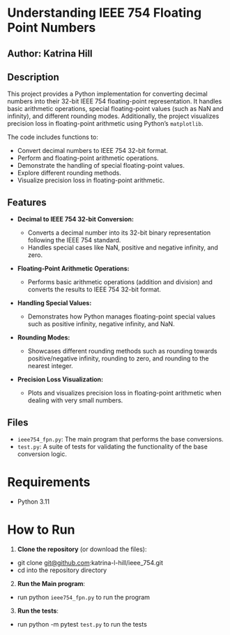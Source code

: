 # Understanding IEEE 754 Floating Point Numbers

## Author: Katrina Hill

## Description
This project provides a Python implementation for converting decimal numbers into their 32-bit IEEE 754 floating-point representation. It handles basic arithmetic operations, special floating-point values (such as NaN and infinity), and different rounding modes. Additionally, the project visualizes precision loss in floating-point arithmetic using Python’s `matplotlib`.

The code includes functions to:
- Convert decimal numbers to IEEE 754 32-bit format.
- Perform and floating-point arithmetic operations.
- Demonstrate the handling of special floating-point values.
- Explore different rounding methods.
- Visualize precision loss in floating-point arithmetic.

## Features
- **Decimal to IEEE 754 32-bit Conversion:**
  - Converts a decimal number into its 32-bit binary representation following the IEEE 754 standard.
  - Handles special cases like NaN, positive and negative infinity, and zero.
  
- **Floating-Point Arithmetic Operations:**
  - Performs basic arithmetic operations (addition and division) and converts the results to IEEE 754 32-bit format.

- **Handling Special Values:**
  - Demonstrates how Python manages floating-point special values such as positive infinity, negative infinity, and NaN.

- **Rounding Modes:**
  - Showcases different rounding methods such as rounding towards positive/negative infinity, rounding to zero, and rounding to the nearest integer.

- **Precision Loss Visualization:**
  - Plots and visualizes precision loss in floating-point arithmetic when dealing with very small numbers.

## Files
- `ieee754_fpn.py`: The main program that performs the base conversions.
- `test.py`: A suite of tests for validating the functionality of the base conversion logic.

# Requirements
- Python 3.11

# How to Run
1. **Clone the repository** (or download the files):
- git clone git@github.com:katrina-l-hill/ieee_754.git
- cd into the repository directory
2. **Run the Main program**:
- run python `ieee754_fpn.py` to run the program
3. **Run the tests**:
- run python -m pytest `test.py` to run the tests